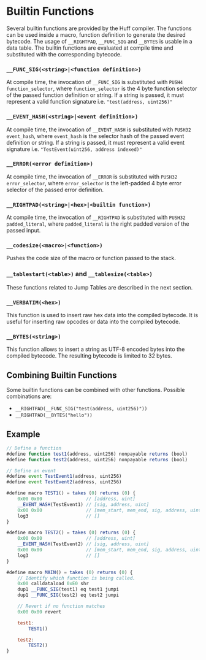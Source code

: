 # Builtin Functions

Several builtin functions are provided by the Huff compiler. The functions can be used inside a macro, function definition to generate the desired bytecode. The usage of `__RIGHTPAD`, `__FUNC_SIG` and `__BYTES` is usable in a data table. The builtin functions are evaluated at compile time and substituted with the corresponding bytecode.


### `__FUNC_SIG(<string>|<function definition>)`
At compile time, the invocation of `__FUNC_SIG` is substituted with `PUSH4 function_selector`, where `function_selector` is the 4 byte function selector of the passed function definition or string. If a string is passed, it must represent a valid function signature i.e. `"test(address, uint256)"`

### `__EVENT_HASH(<string>|<event definition>)`
At compile time, the invocation of `__EVENT_HASH` is substituted with `PUSH32 event_hash`, where `event_hash` is the selector hash of the passed event definition or string. If a string is passed, it must represent a valid event signature i.e. `"TestEvent(uint256, address indexed)"`

### `__ERROR(<error definition>)`
At compile time, the invocation of `__ERROR` is substituted with `PUSH32 error_selector`, where `error_selector` is the left-padded 4 byte error selector of the passed error definition.

### `__RIGHTPAD(<string>|<hex>|<builtin function>)`
At compile time, the invocation of `__RIGHTPAD` is substituted with `PUSH32 padded_literal`, where `padded_literal` is the right padded version of the passed input.

### `__codesize(<macro>|<function>)`
Pushes the code size of the macro or function passed to the stack.

### `__tablestart(<table>)` and `__tablesize(<table>)`
These functions related to Jump Tables are described in the next section.

### `__VERBATIM(<hex>)`
This function is used to insert raw hex data into the compiled bytecode. It is useful for inserting raw opcodes or data into the compiled bytecode.

### `__BYTES(<string>)`
This function allows to insert a string as UTF-8 encoded bytes into the compiled bytecode. The resulting bytecode is limited to 32 bytes.

## Combining Builtin Functions
Some builtin functions can be combined with other functions. Possible combinations are:
- `__RIGHTPAD(__FUNC_SIG("test(address, uint256)"))`
- `__RIGHTPAD(__BYTES("hello"))`


## Example
```javascript
// Define a function
#define function test1(address, uint256) nonpayable returns (bool)
#define function test2(address, uint256) nonpayable returns (bool)

// Define an event
#define event TestEvent1(address, uint256)
#define event TestEvent2(address, uint256)

#define macro TEST1() = takes (0) returns (0) {
    0x00 0x00                // [address, uint]
    __EVENT_HASH(TestEvent1) // [sig, address, uint]
    0x00 0x00                // [mem_start, mem_end, sig, address, uint]
    log3                     // []
}

#define macro TEST2() = takes (0) returns (0) {
    0x00 0x00                // [address, uint]
    __EVENT_HASH(TestEvent2) // [sig, address, uint]
    0x00 0x00                // [mem_start, mem_end, sig, address, uint]
    log3                     // []
}

#define macro MAIN() = takes (0) returns (0) {
    // Identify which function is being called.
    0x00 calldataload 0xE0 shr
    dup1 __FUNC_SIG(test1) eq test1 jumpi
    dup1 __FUNC_SIG(test2) eq test2 jumpi

    // Revert if no function matches
    0x00 0x00 revert

    test1:
        TEST1()

    test2:
        TEST2()
}
```